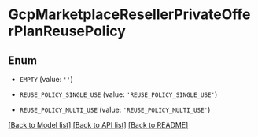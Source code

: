 # GcpMarketplaceResellerPrivateOfferPlanReusePolicy


## Enum

* `EMPTY` (value: `''`)

* `REUSE_POLICY_SINGLE_USE` (value: `'REUSE_POLICY_SINGLE_USE'`)

* `REUSE_POLICY_MULTI_USE` (value: `'REUSE_POLICY_MULTI_USE'`)

[[Back to Model list]](../README.md#documentation-for-models) [[Back to API list]](../README.md#documentation-for-api-endpoints) [[Back to README]](../README.md)


